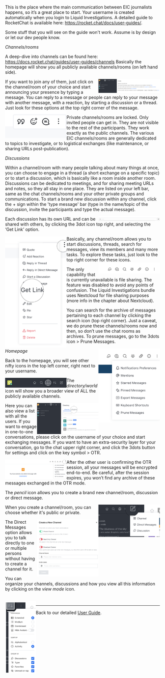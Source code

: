 This is the place where the main communication between EIC journalists happens, so it’s a great place to start. Your username is created automatically when you login to Liquid Investigations. 
A detailed guide to RocketChat is available here: https://rocket.chat/docs/user-guides/.

Some stuff that you will see on the guide won't work. Assume is by design or let our dev people know. 

_Channels/rooms_

A deep-dive into channels can be found here: https://docs.rocket.chat/guides/user-guides/channels
Basically the homepage will show you all publicly available channels/rooms (on left hand side).

<img src="https://github.com/liquidinvestigations/docs-img/blob/bf12169dcf1ec1be98308966160de828259e39c0/2.%20RocketChat%20home.png" width=200 align=right>

If you want to join any of them, just click on the channel/room of your choice and start announcing your presence by typing a message. 
You can reply to a message or people can reply to your message with another message, with a reaction, by starting a discussion or a thread. Just look for these options at the top right corner of the message. <img src="https://github.com/liquidinvestigations/docs-img/blob/bf12169dcf1ec1be98308966160de828259e39c0/3.%20Rocketchat%20icons.png" width=200 align=left>

Private channels/rooms are locked. Only invited people can get in. They are not visible to the rest of the participants. They work exactly as the public channels.
The various EIC channels/rooms are generally dedicated to topics to investigate, or to logistical exchanges (like maintenance, or sharing URLs post-publication).

_Discussions_

Within a channel/room with many people talking about many things at once, you can choose to engage in a thread (a short exchange on a specific topic) or to start a discussion, which is basically like a room inside another room.
Discussions can be dedicated to meetings, and for sharing meeting URLs and notes, so they all stay in one place. They are listed on your left bar, same as the chat channels/rooms and your other private groups and communications.
To start a brand new discussion within any channel, click the + sign within the 'type message' bar (type in the name/topic of the discussion, invite the participants and type the actual message).

<img src="https://github.com/liquidinvestigations/docs-img/blob/bf12169dcf1ec1be98308966160de828259e39c0/4.%20Rocketchat%20bar.png" width=200 align=right>

Each discussion has its own URL and can be shared with others, by clicking the 3dot icon top right, and selecting the ‘Get Link’ option.

<img src="https://github.com/liquidinvestigations/docs-img/blob/bf12169dcf1ec1be98308966160de828259e39c0/5.%20Rocketchat%20get%20link.png" width=200 align=left>

Basically, any channel/room allows you to start discussions, threads, search for messages, view its members and many more tasks. To explore these tasks, just look to the top right corner for these icons. <img src="https://github.com/liquidinvestigations/docs-img/blob/bf12169dcf1ec1be98308966160de828259e39c0/6.%20Rocketchat%20icons%20long.png" width=200 align=right>

The only capability that is currently unavailable is file sharing. The feature was disabled to avoid any points of confusion. The Liquid Investigations bundle uses Nextcloud for file sharing purposes (more info in the chapter about Nextcloud).

You can search for the archive of messages pertaining to each channel by clicking the search icon (top right corner). Just a caveat, we do prune these channels/rooms now and then, so don’t use the chat rooms as archives. To prune messages, go to the 3dots icon > Prune Messages.

<img src="https://github.com/liquidinvestigations/docs-img/blob/bf12169dcf1ec1be98308966160de828259e39c0/7.%20Rocketchat%20prune%20messag.png" width=200 align=right>

_Homepage_

Back to the homepage, you will see other nifty icons in the top left corner, right next to your username.

<img src="https://github.com/liquidinvestigations/docs-img/blob/bf12169dcf1ec1be98308966160de828259e39c0/8.%20Rocketchat%20world.png" width=200 align=left>

The _directory/world_ icon will show you a broader view of ALL the publicly available channels. 

<img src="https://github.com/liquidinvestigations/docs-img/blob/bf12169dcf1ec1be98308966160de828259e39c0/9.%20RocketChat%20users%20directory.png" width=200 align=right>

Here you can also view a list with all the users. If you want to engage in one-to-one conversations, please click on the username of your choice and start exchanging messages. 
If you want to have an extra-security layer for your conversation, go to the chat upper right corner, and click the 3dots button for settings and click on the key symbol > OTR.

<img src="https://github.com/liquidinvestigations/docs-img/blob/bf12169dcf1ec1be98308966160de828259e39c0/10.%20Rocketchat%20OTR.png" width=200 align=left>

After the other user is confirming the OTR session, all your messages will be encrypted end-to-end. Be careful, after the session expires, you won’t find any archive of these messages exchanged in the OTR mode.

The _pencil_ icon allows you to create a brand new channel/room, discussion or direct message. 

<img src="https://github.com/liquidinvestigations/docs-img/blob/bf12169dcf1ec1be98308966160de828259e39c0/11.%20Rocketchat%20pencil%20.png" width=200 align=right>


When you create a channel/room, you can choose whether it's public or private.

<img src="https://github.com/liquidinvestigations/docs-img/blob/bf12169dcf1ec1be98308966160de828259e39c0/12.%20Rocketchat%20create%20new%20channel.png" width=200 align=right>

The Direct Messages option allows you to talk directly to one or multiple persons without having to create a channel for it.

You can organize your channels, discussions and how you view all this information by clicking on the _view mode_ icon.

<BR CLEAR=”left” /> <img src="https://github.com/liquidinvestigations/docs-img/blob/bf12169dcf1ec1be98308966160de828259e39c0/13.%20Rocketchat%20view%20mode.png" width=100 align=left> 


***


Back to our detailed [User Guide](https://github.com/liquidinvestigations/docs/wiki/User-Guide).
